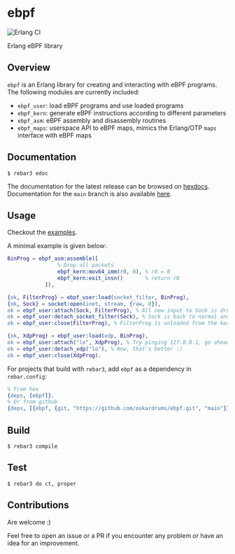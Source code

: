 ebpf
=====
![Erlang CI](https://github.com/oskardrums/ebpf/workflows/Erlang%20CI/badge.svg)

Erlang eBPF library

Overview
--------
`ebpf` is an Erlang library for creating and interacting with eBPF programs.
The following modules are currently included:
* `ebpf_user`: load eBPF programs and use loaded programs
* `ebpf_kern`: generate eBPF instructions according to different parameters
* `ebpf_asm`: eBPF assembly and disassembly routines
* `ebpf_maps`: userspace API to eBPF maps, mimics the Erlang/OTP `maps` interface with eBPF maps

Documentation
-------------

    $ rebar3 edoc

The documentation for the latest release can be browsed on [hexdocs](https://hexdocs.pm/ebpf/).
Documentation for the `main` branch is also available [here](https://oskardrums.github.io/ebpf/).

Usage
-----
Checkout the [examples](examples/).

A minimal example is given below:
```erlang
BinProg = ebpf_asm:assemble([
                % Drop all packets
                ebpf_kern:mov64_imm(r0, 0), % r0 = 0
                ebpf_kern:exit_insn()       % return r0
            ]),

{ok, FilterProg} = ebpf_user:load(socket_filter, BinProg),
{ok, Sock} = socket:open(inet, stream, {raw, 0}),
ok = ebpf_user:attach(Sock, FilterProg), % All new input to Sock is dropped
ok = ebpf_user:detach_socket_filter(Sock), % Sock is back to normal and FilterProg can be
ok = ebpf_user:close(FilterProg), % FilterProg is unloaded from the kernel

{ok, XdpProg} = ebpf_user:load(xdp, BinProg),
ok = ebpf_user:attach("lo", XdpProg), % Try pinging 127.0.0.1, go ahead
ok = ebpf_user:detach_xdp("lo"), % Now, that's better :)
ok = ebpf_user:close(XdpProg).
```

For projects that build with `rebar3`, add `ebpf` as a dependency in `rebar.config`:

```erlang
% From hex
{deps, [ebpf]}.
% Or from github
{deps, [{ebpf, {git, "https://github.com/oskardrums/ebpf.git", "main"}}]}.
```

Build
-----

    $ rebar3 compile

Test
----

    $ rebar3 do ct, proper


Contributions
------------
Are welcome :)

Feel free to open an issue or a PR if you encounter any problem or have an idea for an improvement.
